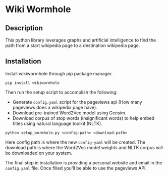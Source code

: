 # Wiki Wormhole
## Description
This python library leverages graphs and artificial intelligence to find the path from a start wikipedia page to a destination wikipedia page.

## Installation
Install wikiwormhole through pip package manager.
```
pip install wikiwormhole
```
Then run the setup script to accomplish the following:
- Generate `config.yaml` script for the pageviews api (How many pageviews does a wikipedia page have).
- Download pre-trained Word2Vec model using Gensim.
- Download corpus of stop words (insignificant words) to help embed titles using natural language toolkit (NLTK).
```
python setup_wormhole.py <config-path> <download-path>
```
Here config path is where the new `config-yaml` will be created. The download path is where the Word2Vec model weights and NLTK corpus will be downloaded on your system.

The final step in installation is providing a personal website and email in the `config.yaml` file. Once filled you'll be able to use the pageviews API.
